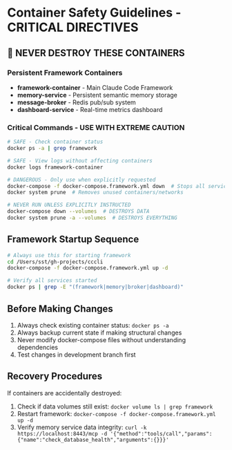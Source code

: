 # Container Safety Guidelines - CRITICAL DIRECTIVES

## 🚨 NEVER DESTROY THESE CONTAINERS

### Persistent Framework Containers
- **framework-container** - Main Claude Code Framework
- **memory-service** - Persistent semantic memory storage
- **message-broker** - Redis pub/sub system
- **dashboard-service** - Real-time metrics dashboard

### Critical Commands - USE WITH EXTREME CAUTION
```bash
# SAFE - Check container status
docker ps -a | grep framework

# SAFE - View logs without affecting containers
docker logs framework-container

# DANGEROUS - Only use when explicitly requested
docker-compose -f docker-compose.framework.yml down  # Stops all services
docker system prune  # Removes unused containers/networks

# NEVER RUN UNLESS EXPLICITLY INSTRUCTED
docker-compose down --volumes  # DESTROYS DATA
docker system prune -a --volumes  # DESTROYS EVERYTHING
```

## Framework Startup Sequence
```bash
# Always use this for starting framework
cd /Users/sst/gh-projects/cccli
docker-compose -f docker-compose.framework.yml up -d

# Verify all services started
docker ps | grep -E "(framework|memory|broker|dashboard)"
```

## Before Making Changes
1. Always check existing container status: `docker ps -a`
2. Always backup current state if making structural changes
3. Never modify docker-compose files without understanding dependencies
4. Test changes in development branch first

## Recovery Procedures
If containers are accidentally destroyed:
1. Check if data volumes still exist: `docker volume ls | grep framework`
2. Restart framework: `docker-compose -f docker-compose.framework.yml up -d`
3. Verify memory service data integrity: `curl -k https://localhost:8443/mcp -d '{"method":"tools/call","params":{"name":"check_database_health","arguments":{}}}'`